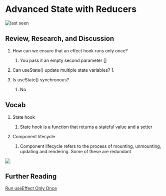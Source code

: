 # Advanced State with Reducers

![last seen](https://img.shields.io/github/last-commit/CullenSharp/reading-notes)

## Review, Research, and Discussion

1. How can we ensure that an effect hook runs only once?
    1. You pass it an empty second parameter []

1. Can useState() update multiple state variables?
    1. 

1. Is useState() synchronous?
    1. No

## Vocab

1. State hook
    1. State hook is a function that returns a stateful value and a setter

1. Component lifecycle
    1. Component lifecycle refers to the process of mounting, unmounting, updating and rendering. Some of these are redundant

![](https://cdn-media-1.freecodecamp.org/images/1*_drMYY_IEgboMS4RhvC-lQ.png)

## Further Reading

[Run useEffect Only Once](https://css-tricks.com/run-useeffect-only-once/)
